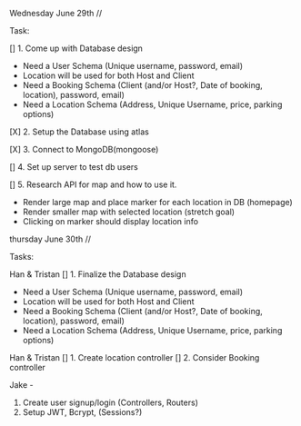 Wednesday June 29th //

Task:

[] 1. Come up with Database design
   - Need a User Schema (Unique username, password, email)
   - Location will be used for both Host and Client
   - Need a Booking Schema (Client (and/or Host?, Date of booking, location), password, email)
   - Need a Location Schema (Address, Unique Username, price, parking options)

[X] 2. Setup the Database using atlas

[X] 3. Connect to MongoDB(mongoose)

[]  4. Set up server to test db users

[] 5. Research API for map and how to use it.
   - Render large map and place marker for each location in DB (homepage)
   - Render smaller map with selected location (stretch goal)
   - Clicking on marker should display location info

  thursday June 30th //

  Tasks:

  Han & Tristan
  [] 1. Finalize the Database design
   - Need a User Schema (Unique username, password, email)
   - Location will be used for both Host and Client
   - Need a Booking Schema (Client (and/or Host?, Date of booking, location), password, email)
   - Need a Location Schema (Address, Unique Username, price, parking options)
  
  Han & Tristan
  [] 1. Create location controller
  [] 2. Consider Booking controller

  Jake -
   1. Create user signup/login (Controllers, Routers)
   2. Setup JWT, Bcrypt, (Sessions?)
